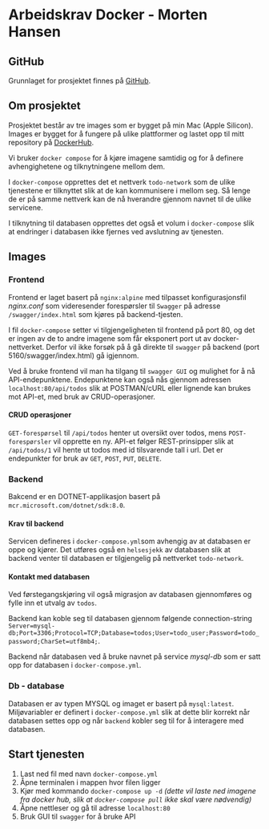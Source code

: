 # Arbeidskrav Docker - Morten Hansen

## GitHub

Grunnlaget for prosjektet finnes på [GitHub](https://github.com/mrmorthius/dockerfolder).

## Om prosjektet

Prosjektet består av tre images som er bygget på min Mac (Apple Silicon). Images er bygget for å fungere på ulike plattformer og lastet opp til mitt repository på [DockerHub](https://hub.docker.com/u/morthius).

Vi bruker `docker compose` for å kjøre imagene samtidig og for å definere avhengighetene og tilknytningene mellom dem.

I `docker-compose` opprettes det et nettverk `todo-network` som de ulike tjenestene er tilknyttet slik at de kan kommunisere i mellom seg. Så lenge de er på samme nettverk kan de nå hverandre gjennom navnet til de ulike servicene.

I tilknytning til databasen opprettes det også et volum i `docker-compose` slik at endringer i databasen ikke fjernes ved avslutning av tjenesten.

## Images

### Frontend

Frontend er laget basert på `nginx:alpine` med tilpasset konfigurasjonsfil _nginx.conf_ som videresender forespørsler til `Swagger` på adresse `/swagger/index.html` som kjøres på backend-tjesten.

I fil `docker-compose` setter vi tilgjengeligheten til frontend på port 80, og det er ingen av de to andre imagene som får eksponert port ut av docker-nettverket. Derfor vil ikke forsøk på å gå direkte til `swagger` på backend (port 5160/swagger/index.html) gå igjennom.

Ved å bruke frontend vil man ha tilgang til `swagger GUI` og mulighet for å nå API-endepunktene. Endepunktene kan også nås gjennom adressen ` localhost:80/api/todos` slik at POSTMAN/cURL eller lignende kan brukes mot API-et, med bruk av CRUD-operasjoner.

#### CRUD operasjoner

`GET-forespørsel` til `/api/todos` henter ut oversikt over todos, mens `POST-forespørsler` vil opprette en ny. API-et følger REST-prinsipper slik at `/api/todos/1` vil hente ut todos med id tilsvarende tall i url.
Det er endepunkter for bruk av `GET`, `POST`, `PUT`, `DELETE`.

### Backend

Bakcend er en DOTNET-applikasjon basert på `mcr.microsoft.com/dotnet/sdk:8.0`.

#### Krav til backend

Servicen defineres i `docker-compose.yml`som avhengig av at databasen er oppe og kjører. Det utføres også en `helsesjekk` av databasen slik at backend venter til databasen er tilgjengelig på nettverket `todo-network`.

#### Kontakt med databasen

Ved førstegangskjøring vil også migrasjon av databasen gjennomføres og fylle inn et utvalg av `todos`.

Backend kan koble seg til databasen gjennom følgende connection-string `Server=mysql-db;Port=3306;Protocol=TCP;Database=todos;User=todo_user;Password=todo_password;CharSet=utf8mb4;`.

Backend når databasen ved å bruke navnet på service _mysql-db_ som er satt opp for databasen i `docker-compose.yml`.

### Db - database

Databasen er av typen MYSQL og imaget er basert på `mysql:latest`. Miljøvariabler er definert i `docker-compose.yml` slik at dette blir korrekt når databasen settes opp og når `backend` kobler seg til for å interagere med databasen.

## Start tjenesten

1. Last ned fil med navn `docker-compose.yml`
2. Åpne terminalen i mappen hvor filen ligger
3. Kjør med kommando `docker-compose up -d` _(dette vil laste ned imagene fra docker hub, slik at `docker-compose pull` ikke skal være nødvendig)_
4. Åpne nettleser og gå til adresse `localhost:80`
5. Bruk GUI til `swagger` for å bruke API
